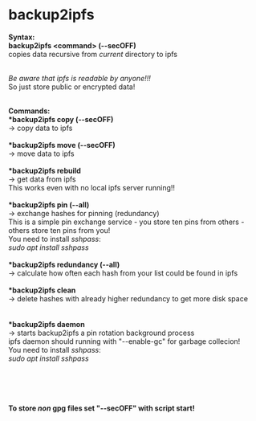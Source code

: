 # backup2ipfs

<b>Syntax:</b><br>
<b>backup2ipfs &lt;command&gt; (--secOFF)</b><br>
copies data recursive from <i>current</i> directory to ipfs<br><br>

*Be aware that ipfs is readable by anyone!!!*<br>
So just store public or encrypted data!<br><br>

<b>Commands:</b><br>
<b>*backup2ipfs copy (--secOFF)</b><br>
-&gt; copy data to ipfs<br>
<br>
<b>*backup2ipfs move (--secOFF)</b><br>
-&gt; move data to ipfs<br>
<br>
<b>*backup2ipfs rebuild</b><br>
-&gt; get data from ipfs<br>
This works even with no local ipfs server running!!<br>
<br>
<b>*backup2ipfs pin (--all)</b><br>
-&gt; exchange hashes for pinning (redundancy)<br>
This is a simple pin exchange service - you store ten pins from others - others store ten pins from you!<br>
You need to install <i>sshpass</i>:<br>
<i>sudo apt install sshpass</i><br>
<br>
<b>*backup2ipfs redundancy (--all)</b><br>
-&gt; calculate how often each hash from your list could be found in ipfs<br>
<br>
<b>*backup2ipfs clean</b><br>
-&gt; delete hashes with already higher redundancy to get more disk space<br>
<br>
<br><rb>
<b>*backup2ipfs daemon</b><br>
-&gt; starts backup2ipfs a pin rotation background process<br>
ipfs daemon should running with "--enable-gc" for garbage collecion!<br>
You need to install <i>sshpass</i>:<br>
<i>sudo apt install sshpass</i><br>
<br>
<br>
<br>
<br>
 <!--
 for symbolic links ipfs need to be started with mount option!<br>
 ipfs daemon --mount &amp;
 -->
 <b>To store *non* gpg files set "--secOFF" with script start!</b>
